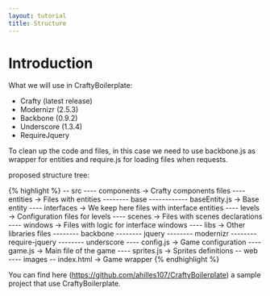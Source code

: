 ```yaml
---
layout: tutorial
title: Structure
---
```


# Introduction

What we will use in CraftyBoilerplate:

* Crafty (latest release)
* Modernizr (2.5.3)
* Backbone (0.9.2)
* Underscore (1.3.4)
* RequireJquery

To clean up the code and files, in this case we need to use backbone.js as wrapper for entities and require.js for loading files when requests. 

proposed structure tree:

{% highlight %}
-- src
---- components -> Crafty components files
---- entities -> Files with entities
-------- base
------------ baseEntity.js -> Base entity
---- interfaces -> We keep here files with interface entities
---- levels -> Configuration files for levels
---- scenes -> Files with scenes declarations
---- windows -> Files with logic for interface windows
---- libs -> Other libraries files
-------- backbone
-------- jquery
-------- modernizr
-------- require-jquery
-------- underscore
---- config.js -> Game configuration
---- game.js -> Main file of the game
---- sprites.js -> Sprites definitions
-- web
---- images
-- index.html -> Game wrapper
{% endhighlight %} 

You can find here (https://github.com/ahilles107/CraftyBoilerplate) a sample project that use CraftyBoilerplate.
